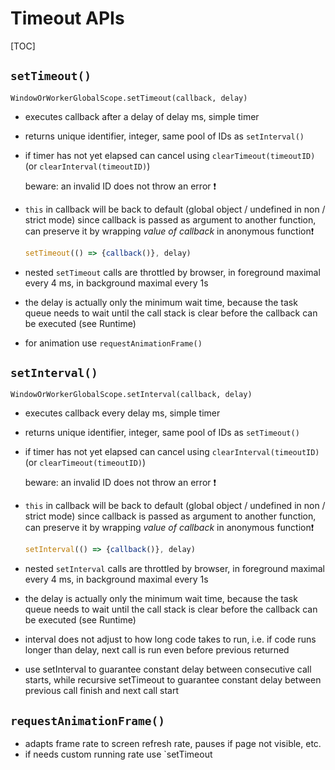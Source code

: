 # Timeout APIs

[TOC]

## `setTimeout()`

`WindowOrWorkerGlobalScope.setTimeout(callback, delay)`

- executes callback after a delay of delay ms, simple timer
- returns unique identifier, integer, same pool of IDs as `setInterval()`

- if timer has not yet elapsed can cancel using `clearTimeout(timeoutID)` (or `clearInterval(timeoutID)`)

  beware: an invalid ID does not throw an error ❗️

- `this` in callback will be back to default (global object / undefined in non / strict mode) since callback is passed as argument to another function, can preserve it by wrapping _value of callback_ in anonymous function❗️

  ```javascript
  setTimeout(() => {callback()}, delay)
  ```

- nested `setTimeout` calls are throttled by browser, in foreground maximal every 4 ms, in background maximal every 1s
- the delay is actually only the minimum wait time, because the task queue needs to wait until the call stack is clear before the callback can be executed (see Runtime)

- for animation use `requestAnimationFrame()`



## `setInterval()`

`WindowOrWorkerGlobalScope.setInterval(callback, delay)`

- executes callback every delay ms, simple timer
- returns unique identifier, integer, same pool of IDs as `setTimeout()`

- if timer has not yet elapsed can cancel using `clearInterval(timeoutID)` (or `clearTimeout(timeoutID)`)

  beware: an invalid ID does not throw an error ❗️

- `this` in callback will be back to default (global object / undefined in non / strict mode) since callback is passed as argument to another function, can preserve it by wrapping _value of callback_ in anonymous function❗️

  ```javascript
  setInterval(() => {callback()}, delay)
  ```

- nested `setInterval` calls are throttled by browser, in foreground maximal every 4 ms, in background maximal every 1s
- the delay is actually only the minimum wait time, because the task queue needs to wait until the call stack is clear before the callback can be executed (see Runtime)
- interval does not adjust to how long code takes to run, i.e. if code runs longer than delay, next call is run even before previous returned
- use setInterval to guarantee constant delay between consecutive call starts, while recursive setTimeout to guarantee constant delay between previous call finish and next call start



## `requestAnimationFrame()`

- adapts frame rate to screen refresh rate, pauses if page not visible, etc.
- if needs custom running rate use `setTimeout

<!-- ToDo: write content -->
